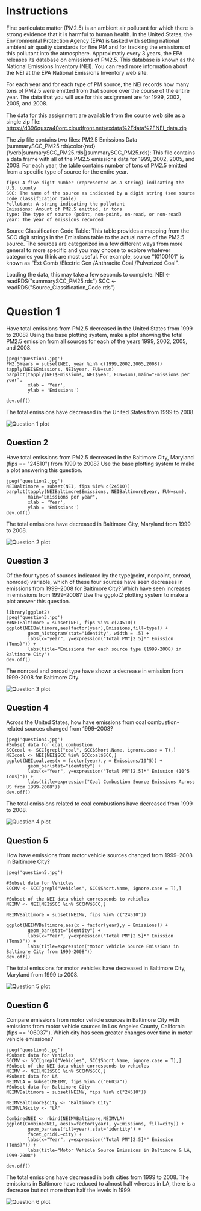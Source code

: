 # Instructions

Fine particulate matter (PM2.5) is an ambient air pollutant for which there is strong evidence that it is harmful to human health. In the United States, the Environmental Protection Agency (EPA) is tasked with setting national ambient air quality standards for fine PM and for tracking the emissions of this pollutant into the atmosphere. Approximatly every 3 years, the EPA releases its database on emissions of PM2.5. This database is known as the National Emissions Inventory (NEI). You can read more information about the NEI at the EPA National Emissions Inventory web site.

For each year and for each type of PM source, the NEI records how many tons of PM2.5 were emitted from that source over the course of the entire year. The data that you will use for this assignment are for 1999, 2002, 2005, and 2008.

The data for this assignment are available from the course web site as a single zip file:
https://d396qusza40orc.cloudfront.net/exdata%2Fdata%2FNEI_data.zip

The zip file contains two files:
PM2.5 Emissions Data (summarySCC_PM25.rds\color{red}{\verb|summarySCC_PM25.rds|}summarySCC_PM25.rds): This file contains a data frame with all of the PM2.5 emissions data for 1999, 2002, 2005, and 2008. For each year, the table contains number of tons of PM2.5 emitted from a specific type of source for the entire year. 

    fips: A five-digit number (represented as a string) indicating the U.S. county
    SCC: The name of the source as indicated by a digit string (see source code classification table)
    Pollutant: A string indicating the pollutant
    Emissions: Amount of PM2.5 emitted, in tons
    type: The type of source (point, non-point, on-road, or non-road)
    year: The year of emissions recorded

Source Classification Code Table: This table provides a mapping from the SCC digit strings in the Emissions table to the actual name of the PM2.5 source. The sources are categorized in a few different ways from more general to more specific and you may choose to explore whatever categories you think are most useful. For example, source “10100101” is known as “Ext Comb /Electric Gen /Anthracite Coal /Pulverized Coal”.

Loading the data, this may take a few seconds to complete.
NEI <- readRDS("summarySCC_PM25.rds")
SCC <- readRDS("Source_Classification_Code.rds")

# Question 1
Have total emissions from PM2.5 decreased in the United States from 1999 to 2008? Using the base plotting system, make a plot showing the total PM2.5 emission from all sources for each of the years 1999, 2002, 2005, and 2008.

```
jpeg('question1.jpg')
PM2.5Years = subset(NEI, year %in% c(1999,2002,2005,2008))
tapply(NEI$Emissions, NEI$year, FUN=sum)
barplot(tapply(NEI$Emissions, NEI$year, FUN=sum),main="Emissions per year",
        xlab = 'Year',
        ylab = 'Emissions')

dev.off()
```
The total emissions have decreased in the United States from 1999 to 2008.

![Question 1 plot](/question1.jpg)
    
## Question 2
Have total emissions from PM2.5 decreased in the Baltimore City, Maryland (fips == "24510") from 1999 to 2008? Use the base plotting system to make a plot answering this question.

```
jpeg('question2.jpg')
NEIBaltimore = subset(NEI, fips %in% c(24510))
barplot(tapply(NEIBaltimore$Emissions, NEIBaltimore$year, FUN=sum),
        main="Emissions per year",
        xlab = 'Year',
        ylab = 'Emissions')
dev.off()
```
The total emissions have decreased in Baltimore City, Maryland from 1999 to 2008.

![Question 2 plot](/question2.jpg)

## Question 3
Of the four types of sources indicated by the type(point, nonpoint, onroad, nonroad) variable, which of these four sources have seen decreases in emissions from 1999–2008 for Baltimore City? Which have seen increases in emissions from 1999–2008? Use the ggplot2 plotting system to make a plot answer this question.

```
library(ggplot2) 
jpeg('question3.jpg')
##NEIBaltimore = subset(NEI, fips %in% c(24510))
ggplot(NEIBaltimore,aes(factor(year),Emissions,fill=type)) +
        geom_histogram(stat="identity", width = .5) +
        labs(x="year", y=expression("Total PM"[2.5]*" Emission (Tons)")) + 
        labs(title="Emissions for each source type (1999-2008) in Baltimore City")
dev.off()
```
The nonroad and onroad type have shown a decrease in emission from 1999-2008 for Baltimore City.

![Question 3 plot](/question3.jpg)

## Question 4
Across the United States, how have emissions from coal combustion-related sources changed from 1999–2008?
   
```
jpeg('question4.jpg')
#Subset data for coal combustion 
SCCcoal <- SCC[grepl("coal", SCC$Short.Name, ignore.case = T),]
NEIcoal <- NEI[NEI$SCC %in% SCCcoal$SCC,]
ggplot(NEIcoal,aes(x = factor(year),y = Emissions/10^5)) +
        geom_bar(stat="identity") +
        labs(x="Year", y=expression("Total PM"[2.5]*" Emission (10^5 Tons)")) + 
        labs(title=expression("Coal Combustion Source Emissions Across US from 1999-2008"))
dev.off()
```
The total emissions related to coal combustions have decreased from 1999 to 2008.

![Question 4 plot](/question4.jpg)

## Question 5
How have emissions from motor vehicle sources changed from 1999–2008 in Baltimore City?

```
jpeg('question5.jpg')

#Subset data for Vehicles
SCCMV <- SCC[grepl("Vehicles", SCC$Short.Name, ignore.case = T),]

#Subset of the NEI data which corresponds to vehicles
NEIMV <- NEI[NEI$SCC %in% SCCMV$SCC,]

NEIMVBaltimore = subset(NEIMV, fips %in% c("24510"))

ggplot(NEIMVBaltimore,aes(x = factor(year),y = Emissions)) +
        geom_bar(stat="identity") +
        labs(x="Year", y=expression("Total PM"[2.5]*" Emission (Tons)")) + 
        labs(title=expression("Motor Vehicle Source Emissions in Baltimore City from 1999-2008"))
dev.off()
```
The total emissions for motor vehicles have decreased in Baltimore City, Maryland from 1999 to 2008.

![Question 5 plot](/question5.jpg)

## Question 6
Compare emissions from motor vehicle sources in Baltimore City with emissions from motor vehicle sources in Los Angeles County, California (fips == "06037"). Which city has seen greater changes over time in motor vehicle emissions?

```
jpeg('question6.jpg')
#Subset data for Vehicles
SCCMV <- SCC[grepl("Vehicles", SCC$Short.Name, ignore.case = T),]
#Subset of the NEI data which corresponds to vehicles
NEIMV <- NEI[NEI$SCC %in% SCCMV$SCC,]
#Subset data for LA
NEIMVLA = subset(NEIMV, fips %in% c("06037"))
#Subset data for Baltimore City
NEIMVBaltimore = subset(NEIMV, fips %in% c("24510"))

NEIMVBaltimore$city <- "Baltimore City"
NEIMVLA$city <- "LA"

CombinedNEI <- rbind(NEIMVBaltimore,NEIMVLA)
ggplot(CombinedNEI, aes(x=factor(year), y=Emissions, fill=city)) +
        geom_bar(aes(fill=year),stat="identity") +
        facet_grid(.~city) +
        labs(x="Year", y=expression("Total PM"[2.5]*" Emission (Tons)")) + 
        labs(title="Motor Vehicle Source Emissions in Baltimore & LA, 1999-2008")

dev.off()
```
The total emissions have decreased in both cities from 1999 to 2008. The emissions in Baltimore have reduced to almost half whereas in LA, there is a decrease but not more than half the levels in 1999.

![Question 6 plot](/question6.jpg)
